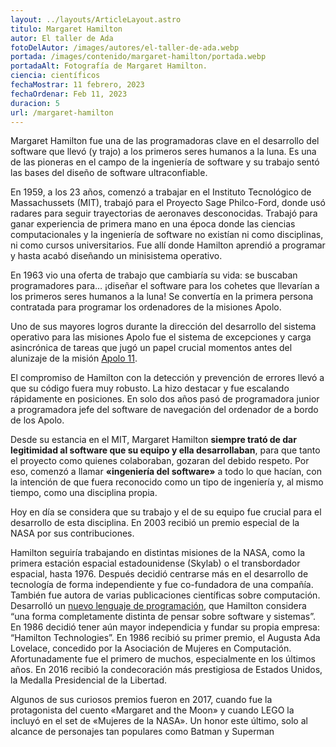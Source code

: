 ```yaml
---
layout: ../layouts/ArticleLayout.astro
titulo: Margaret Hamilton
autor: El taller de Ada
fotoDelAutor: /images/autores/el-taller-de-ada.webp
portada: /images/contenido/margaret-hamilton/portada.webp
portadaAlt: Fotografía de Margaret Hamilton.
ciencia: científicos
fechaMostrar: 11 febrero, 2023
fechaOrdenar: Feb 11, 2023
duracion: 5
url: /margaret-hamilton
---
```


Margaret Hamilton fue una de las programadoras clave en el desarrollo del software que llevó (y trajo) a los primeros seres humanos a la luna. Es una de las pioneras en el campo de la ingeniería de software y su trabajo sentó las bases del diseño de software ultraconfiable.

En 1959, a los 23 años, comenzó a trabajar en el Instituto Tecnológico de Massachussets (MIT), trabajó para el Proyecto Sage Philco-Ford, donde usó radares para seguir trayectorias de aeronaves desconocidas. Trabajó para ganar experiencia de primera mano en una época donde las ciencias computacionales y la ingeniería de software no existían ni como disciplinas, ni como cursos universitarios. Fue allí donde Hamilton aprendió a programar y hasta acabó diseñando un minisistema operativo.

En 1963 vio una oferta de trabajo que cambiaría su vida: se buscaban programadores para… ¡diseñar el software para los cohetes que llevarían a los primeros seres humanos a la luna! Se convertía en la primera persona contratada para programar los ordenadores de la misiones Apolo.

Uno de sus mayores logros durante la dirección del desarrollo del sistema operativo para las misiones Apolo fue el sistema de excepciones y carga asincrónica de tareas que jugó un papel crucial momentos antes del alunizaje de la misión [Apolo 11](https://es.wikipedia.org/wiki/Apolo_11).

El compromiso de Hamilton con la detección y prevención de errores llevó a que su código fuera muy robusto. La hizo destacar y fue escalando rápidamente en posiciones. En solo dos años pasó de programadora junior a programadora jefe del software de navegación del ordenador de a bordo de los Apolo.

Desde su estancia en el MIT, Margaret Hamilton **siempre trató de dar legitimidad al software que su equipo y ella desarrollaban**, para que tanto el proyecto como quienes colaboraban, gozaran del debido respeto. Por eso, comenzó a llamar **«ingeniería del software»** a todo lo que hacían, con la intención de que fuera reconocido como un tipo de ingeniería y, al mismo tiempo, como una disciplina propia.

Hoy en día se considera que su trabajo y el de su equipo fue crucial para el desarrollo de esta disciplina. En 2003 recibió un premio especial de la NASA por sus contribuciones.

Hamilton seguiría trabajando en distintas misiones de la NASA, como la primera estación espacial estadounidense (Skylab) o el transbordador espacial, hasta 1976. Después decidió centrarse más en el desarrollo de tecnología de forma independiente y fue co-fundadora de una compañía. También fue autora de varias publicaciones científicas sobre computación. Desarrolló un [nuevo lenguaje de programación](https://en.wikipedia.org/wiki/Universal_Systems_Language), que Hamilton considera “una forma completamente distinta de pensar sobre software y sistemas”. En 1986 decidió tener aún mayor independicia y fundar su propia empresa: “Hamilton Technologies”.
En 1986 recibió su primer premio, el Augusta Ada Lovelace, concedido por la Asociación de Mujeres en Computación. Afortunadamente fue el primero de muchos, especialmente en los últimos años. En 2016 recibió la condecoración más prestigiosa de Estados Unidos, la Medalla Presidencial de la Libertad.

Algunos de sus curiosos premios fueron en 2017, cuando fue la protagonista del cuento «Margaret and the Moon» y cuando LEGO la incluyó en el set de «Mujeres de la NASA». Un honor este último, solo al alcance de personajes tan populares como Batman y Superman